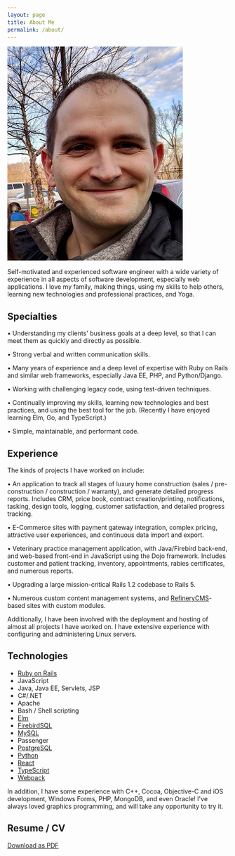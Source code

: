 ```yaml
---
layout: page
title: About Me
permalink: /about/
---
```


<img src="/assets/img/avatar.jpg" alt="William Makley" class="avatar" width="400" height="487">

Self-motivated and experienced software engineer with a wide variety of experience in all aspects of software development, especially web applications. I love my family, making things, using my skills to help others, learning new technologies and professional practices, and Yoga.

## Specialties

• Understanding my clients' business goals at a deep level, so that I can meet them as quickly and directly as possible.

• Strong verbal and written communication skills.

• Many years of experience and a deep level of expertise with Ruby on Rails and similar web frameworks, especially Java EE, PHP, and Python/Django.

• Working with challenging legacy code, using test-driven techniques.

• Continually improving my skills, learning new technologies and best practices, and using the best tool for the job. (Recently I have enjoyed learning Elm, Go, and TypeScript.)

• Simple, maintainable, and performant code.

## Experience

The kinds of projects I have worked on include:

• An application to track all stages of luxury home construction (sales / pre-construction / construction / warranty), and generate detailed progress reports. Includes CRM, price book, contract creation/printing, notifications, tasking, design tools, logging, customer satisfaction, and detailed progress tracking.

• E-Commerce sites with payment gateway integration, complex pricing, attractive user experiences, and continuous data import and export.

• Veterinary practice management application, with Java/Firebird back-end, and web-based front-end in JavaScript using the Dojo framework. Includes customer and patient tracking, inventory, appointments, rabies certificates, and numerous reports.

• Upgrading a large mission-critical Rails 1.2 codebase to Rails 5.

• Numerous custom content management systems, and [RefineryCMS][refinerycms]-based sites with custom modules.

Additionally, I have been involved with the deployment and hosting of almost all projects I have worked on. I have extensive experience with configuring and administering Linux servers.

## Technologies

* [Ruby on Rails][rails]
* JavaScript
* Java, Java EE, Servlets, JSP
* C#/.NET
* Apache
* Bash / Shell scripting
* [Elm][elmlang]
* [FirebirdSQL][firebird]
* [MySQL][mysql]
* Passenger
* [PostgreSQL][postgres]
* [Python][python]
* [React][react]
* [TypeScript][typescript]
* [Webpack][webpack]

In addition, I have some experience with C++, Cocoa, Objective-C and iOS development, Windows Forms, PHP, MongoDB, and even Oracle! I've always loved graphics programming, and will take any opportunity to try it.

## Resume / CV

[Download as PDF][resume]


[rails]: https://rubyonrails.org/
[refinerycms]: https://www.refinerycms.com/
[resume]: /assets/pdf/William-Makley-Resume.pdf
[elmlang]: https://elm-lang.org/
[postgres]: https://www.postgresql.org/
[webpack]: https://webpack.js.org/
[typescript]: https://www.typescriptlang.org/
[mysql]: https://www.mysql.com/
[firebird]: https://firebirdsql.org/
[react]: https://reactjs.org/
[python]: https://www.python.org/
